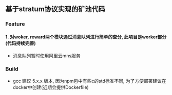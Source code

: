 ## 基于stratum协议实现的矿池代码

### Feature
#### 1. 对woker, reward两个模块通过消息队列进行简单的查分, 此项目是worker部分(代码持续完善)
- 消息队列暂时使用阿里云mns服务

### Build
- gcc 建议 5.x.x 版本, 因为npm包中有些c的std标准不同, 为了方便部署建议在docker中创建(近期会提供Dockerfile)
